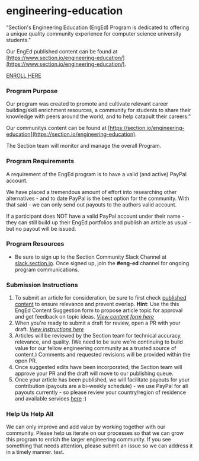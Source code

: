 # engineering-education
“Section's Engineering Education (EngEd) Program is dedicated to offering a unique quality community experience for computer science university students." 

 Our EngEd published content can be found at [https://www.section.io/engineering-education/](https://www.section.io/engineering-education/).

[ENROLL HERE](https://docs.google.com/forms/d/e/1FAIpQLSfTbj3kqvEJEb5RLjqJurfbHa8ckzQx0CjRzaizblue9ZOK5A/viewform?usp=sf_link)

### Program Purpose
Our program was created to promote and cultivate relevant career building/skill enrichment resources, a community for students to share their knowledge with peers around the world, and to help catapult their careers.”

Our communitys content can be found at [https://section.io/engineering-education](https://section.io/engineering-education).

The Section team will monitor and manage the overall Program.

### Program Requirements
A requirement of the EngEd program is to have a valid (and active) PayPal account. 

We have placed a tremendous amount of effort into researching other alternatives - and to date PayPal is the best option for the community.
With that said - we can only send out payouts to the authors valid account. 

If a participant does NOT have a valid PayPal account under their name - they can still build up their EngEd portfolios and publish an article as usual - but no payout will be issued.

### Program Resources
- Be sure to sign up to the Section Community Slack Channel at [slack.section.io](https://sectionio-community.slack.com/). Once signed up, join the **#eng-ed** channel for ongoing program communications.

### Submission Instructions
1. To submit an article for consideration, be sure to first check [published content](https://www.section.io/engineering-education/) to ensure relevance and prevent overlap. **Hint**: Use the this EngEd Content Suggestion form to propose article topic for approval and get feedback on topic ideas. [*View content form here*](https://github.com/section-io/engineering-education/issues/new?assignees=&labels=topic+suggestion&template=enged-content-idea-suggestion.md&title=)
2. When you're ready to submit a draft for review, open a PR with your draft. [*View instructions here*](https://github.com/section-io/engineering-education/blob/master/new_contributors/UPLOAD_INSTRUCTIONS.md)
3. Articles will be reviewed by the Section team for technical accuracy, relevance, and quality. (We need to be sure we're continuing to build value for our fellow engineering community as a trusted source of content.) Comments and requested revisions will be provided within the open PR.
4. Once suggested edits have been incorporated, the Section team will approve your PR and the draft will move to our publishing queue.
5. Once your article has been published, we will facilitate payouts for your contribution (payouts are a bi-weekly schedule) - we use PayPal for all payouts currently - so please review your country/region of residence and available services [here](https://www.paypal.com/ga/webapps/mpp/ua/residence-full) 
:)

### Help Us Help All
We can only improve and add value by working together with our community. Please help us iterate on our processes so that we can grow this program to enrich the larger engineering community. If you see something that needs attention, please submit an issue so we can address it in a timely manner.
test.
